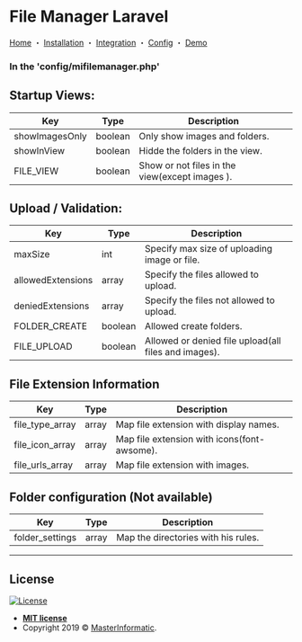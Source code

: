 # File Manager Laravel

<p align="center">
  
  <a href="https://masterinformatic.github.io/filemanager-laravel/">Home</a>
・
  <a href="http://masterinformatic.github.io/filemanager-laravel/docs/installation">Installation</a>
・
  <a href="http://masterinformatic.github.io/filemanager-laravel/docs/integration">Integration</a>
・
  <a href="http://masterinformatic.github.io/filemanager-laravel/docs/config">Config</a>
・
  <a href="https://www.masterinformatic.com/demos/filemanager">Demo</a>
</p>

### In the 'config/mifilemanager.php'

## Startup Views:

| Key                   | Type   | Description                                                     |
|-----------------------|--------|-----------------------------------------------------------------|
| showImagesOnly		| boolean | Only show images and folders.	                		   	   |
| showInView			| boolean | Hidde the folders in the view.							   	   |
| FILE_VIEW				| boolean | Show or not files in the view(except images ).			   	   |


## Upload / Validation:

| Key                        | Type    | Description                                                               |
|----------------------------|---------|---------------------------------------------------------------------------|
| maxSize           		 | int     | Specify max size of uploading image or file.                              |
| allowedExtensions			 | array   | Specify the files allowed to upload.      			                       |
| deniedExtensions			 | array   | Specify the files not allowed to upload.      			                   |
| FOLDER_CREATE				 | boolean | Allowed create folders.      			                       			   |
| FILE_UPLOAD				 | boolean | Allowed or denied file upload(all files and images).	     			   |


## File Extension Information

| Key               | Type  | Description                                 |
|-------------------|-------|---------------------------------------------|
| file\_type\_array | array | Map file extension with display names.      |
| file\_icon\_array | array | Map file extension with icons(font-awsome). |
| file\_urls\_array | array | Map file extension with images. 			  |


## Folder configuration (Not available)

| Key               | Type  | Description                                 |
|-------------------|-------|---------------------------------------------|
| folder\_settings  | array | Map the directories with his rules.    	  |


---


## License

[![License](http://img.shields.io/:license-mit-blue.svg?style=flat-square)](http://badges.mit-license.org)

- **[MIT license](http://opensource.org/licenses/mit-license.php)**
- Copyright 2019 © <a href="http://masterinformatic.com" target="_blank">MasterInformatic</a>.